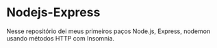 # Nodejs-Express
Nesse repositório dei meus primeiros paços Node.js, Express, nodemon usando métodos HTTP com Insomnia.
